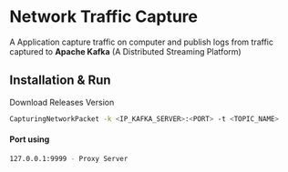 # Network Traffic Capture
A Application capture traffic on computer
and publish logs from traffic captured to **Apache Kafka** (A Distributed Streaming Platform)

## Installation & Run

Download Releases Version

```bash
CapturingNetworkPacket -k <IP_KAFKA_SERVER>:<PORT> -t <TOPIC_NAME>
```

#### Port using
```bash
127.0.0.1:9999 - Proxy Server
```
 
